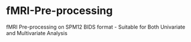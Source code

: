 # fMRI-Pre-processing
fMRI Pre-processing on SPM12 BIDS format - Suitable for Both Univariate and Multivariate Analysis 
